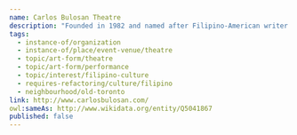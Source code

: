 ```yaml
---
name: Carlos Bulosan Theatre
description: "Founded in 1982 and named after Filipino-American writer and activist Carlos Bulosan, this theatre company is dedicated to producing works that explore the Filipino-Canadian experience. Under the artistic direction of Leon Aureus (who also co-founded fu-GEN), Carlos Bulosan Theatre creates powerful productions that celebrate Filipino culture, address issues facing the Filipino diaspora, and contribute diverse voices to Toronto's theatrical landscape."
tags:
  - instance-of/organization
  - instance-of/place/event-venue/theatre
  - topic/art-form/theatre
  - topic/art-form/performance
  - topic/interest/filipino-culture
  - requires-refactoring/culture/filipino
  - neighbourhood/old-toronto
link: http://www.carlosbulosan.com/
owl:sameAs: http://www.wikidata.org/entity/Q5041867
published: false
---
```


<!-- deprecated -->
